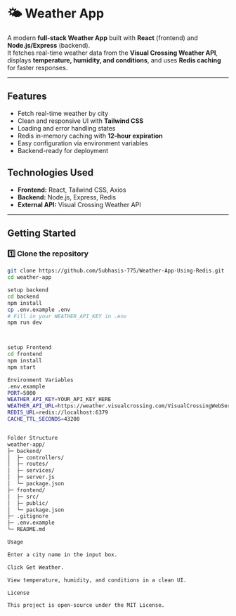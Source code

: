 # 🌤 Weather App

A modern **full-stack Weather App** built with **React** (frontend) and **Node.js/Express** (backend).  
It fetches real-time weather data from the **Visual Crossing Weather API**, displays **temperature, humidity, and conditions**, and uses **Redis caching** for faster responses.  

---

## **Features**
- Fetch real-time weather by city  
- Clean and responsive UI with **Tailwind CSS**  
- Loading and error handling states  
- Redis in-memory caching with **12-hour expiration**  
- Easy configuration via environment variables  
- Backend-ready for deployment  




## **Technologies Used**
- **Frontend:** React, Tailwind CSS, Axios  
- **Backend:** Node.js, Express, Redis  
- **External API:** Visual Crossing Weather API  

---

## **Getting Started**

### **1️⃣ Clone the repository**
```bash
git clone https://github.com/Subhasis-775/Weather-App-Using-Redis.git 
cd weather-app

setup backend
cd backend
npm install
cp .env.example .env
# Fill in your WEATHER_API_KEY in .env
npm run dev



setup Frontend
cd frontend
npm install
npm start

Environment Variables
.env.example
PORT=5000
WEATHER_API_KEY=YOUR_API_KEY_HERE
WEATHER_API_URL=https://weather.visualcrossing.com/VisualCrossingWebServices/rest/services/timeline
REDIS_URL=redis://localhost:6379
CACHE_TTL_SECONDS=43200


Folder Structure
weather-app/
├─ backend/
│  ├─ controllers/
│  ├─ routes/
│  ├─ services/
│  ├─ server.js
│  └─ package.json
├─ frontend/
│  ├─ src/
│  ├─ public/
│  └─ package.json
├─ .gitignore
├─ .env.example
└─ README.md

Usage

Enter a city name in the input box.

Click Get Weather.

View temperature, humidity, and conditions in a clean UI.

License

This project is open-source under the MIT License.